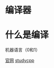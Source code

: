 # 编译器
# 什么是编译
机器语言（0和1）

[官网](https://cplusplus.com/doc/tutorial/introduction/)
[studycpp](https://www.studycpp.cn/)